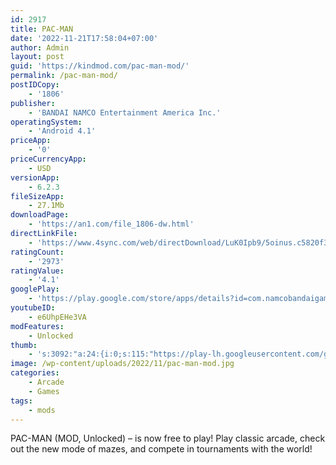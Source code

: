```yaml
---
id: 2917
title: PAC-MAN
date: '2022-11-21T17:58:04+07:00'
author: Admin
layout: post
guid: 'https://kindmod.com/pac-man-mod/'
permalink: /pac-man-mod/
postIDCopy:
    - '1806'
publisher:
    - 'BANDAI NAMCO Entertainment America Inc.'
operatingSystem:
    - 'Android 4.1'
priceApp:
    - '0'
priceCurrencyApp:
    - USD
versionApp:
    - 6.2.3
fileSizeApp:
    - 27.1Mb
downloadPage:
    - 'https://an1.com/file_1806-dw.html'
directLinkFile:
    - 'https://www.4sync.com/web/directDownload/LuK0Ipb9/5oinus.c5820f36f8be2796e7b6d49c2b36b608'
ratingCount:
    - '2973'
ratingValue:
    - '4.1'
googlePlay:
    - 'https://play.google.com/store/apps/details?id=com.namcobandaigames.pacmantournaments'
youtubeID:
    - e6UhpEHe3VA
modFeatures:
    - Unlocked
thumb:
    - 's:3092:"a:24:{i:0;s:115:"https://play-lh.googleusercontent.com/gjYfhHV8aWvmJ52VX-z5eaK5SnslG_vgatNIgw-t1DrWkd34bhIMZ8baxX1nm3onl98=w526-h296";i:1;s:116:"https://play-lh.googleusercontent.com/OJoBAkRusRnl47SCwCY6bLCNe3VEKIUQ60R1ncZz_Ka5M4vBvGKt0w7zgjRLPwBNHDW6=w526-h296";i:2;s:115:"https://play-lh.googleusercontent.com/Sy56e0tNX3rqSi9PFN2u8tj8Ssr0Y58SICfGnDLjW-J7294ZY1G6FPJvsFWXUQ-mBTM=w526-h296";i:3;s:116:"https://play-lh.googleusercontent.com/41j-erg3FAi5rEsMRVrGESe3gmRj0cSg2AOfG6QQ053dAH-8jrtzFs1sJPFSJJNKrkUH=w526-h296";i:4;s:115:"https://play-lh.googleusercontent.com/yzmp5JbpCUZ82GNnbaKb5QuKyr68z-dQqE1h13GmCFPiS2Oq4ztDPhY4QUrS61eP9do=w526-h296";i:5;s:115:"https://play-lh.googleusercontent.com/nJV_GbaqmeHM0nvQRqjsBBgQeMFEnrUQP-FUCZs0jRhZ1bWEZ7ldba9SyM3_eaAaIZw=w526-h296";i:6;s:116:"https://play-lh.googleusercontent.com/xrfLqFFW17bbXr2iPViISH-_0jziLtL7aaXl6WbAf_7gTQA9Ub-ZNrG7-OsL1dyGJgtY=w526-h296";i:7;s:114:"https://play-lh.googleusercontent.com/JxjXUVLlrpt94G6wu2XAf892q6Djz4n_Ow-wKqBY_xc2LPsYRzzbQ52Dl6rFc2Lf7g=w526-h296";i:8;s:116:"https://play-lh.googleusercontent.com/YRe2OHJRnP7zKRpHM_LbQOxxcMJODZ1p_ZS9EZQMdUaWA6ju38b4rlq92ZSSZhRKZQFd=w526-h296";i:9;s:116:"https://play-lh.googleusercontent.com/H2h9RCCqmLKhA2H7I8zvzI3B-ahpimZRb-V_0t699XmhscQSc3RLcShIO6QUs6ZlDdvp=w526-h296";i:10;s:114:"https://play-lh.googleusercontent.com/01gPVp4NbkPjfICr1rkZfkTDPBTpEdhBszmSgR_KIofMEt0Z3Iwcbic7vNd5aAkEAQ=w526-h296";i:11;s:115:"https://play-lh.googleusercontent.com/_1OP68NrYAWKuoXy-CsVcGBSz2KT4ztKF2jeGepgDK3ZYyaUeOFLUq7GHQLSk3gmMzw=w526-h296";i:12;s:116:"https://play-lh.googleusercontent.com/oFjYZ1uqkH2coeFb7TWsemsmwf4TftMz7SQx6w_EvUfLq5WB-zLr9Ntwyn_mjKBmavss=w526-h296";i:13;s:115:"https://play-lh.googleusercontent.com/DIDHQMgUeTPwIfCH-khEOf9mQIdxgkit_8z0o3LUcDbO4hFGcU1Anl6VJaFg663ot4U=w526-h296";i:14;s:114:"https://play-lh.googleusercontent.com/hnKswSFXcLh7td6lMKVLMMHTt3CHLQv95i1YKyfgYlBq5NDYhmRC55ZslDFNOh5CoQ=w526-h296";i:15;s:114:"https://play-lh.googleusercontent.com/ZFbX-DWtciq5VgL7N1crXGmJHOurYDKYlh75pCgeXqkyiwzqwD-BByVYXuc77x4cZA=w526-h296";i:16;s:115:"https://play-lh.googleusercontent.com/5qcUVZPUO4xdk6NmI_GVV7ord6gGXyjMfr9w4rhNBftZCLM9JVbXV3tebe-OXmMPWZw=w526-h296";i:17;s:114:"https://play-lh.googleusercontent.com/qdL_wONBrKOxD8kYgqZ1RMrYf9wKnukqyHLcixxgkBaaYbZn2QXgd3KT3rWwfZyqaw=w526-h296";i:18;s:114:"https://play-lh.googleusercontent.com/Ezk4nqVwHDzytriQcbhiFg2uqIa59eUVjOKVDos7NqIP1Bfnyr9iInjvvO8FBi9rvQ=w526-h296";i:19;s:115:"https://play-lh.googleusercontent.com/k6HvG_0fV9UBiwnaRTg98iD_oqcgySJZ6QkfuJsZPuMmM2ND-ZEevyTvKameB8XqX4U=w526-h296";i:20;s:115:"https://play-lh.googleusercontent.com/zbh2ToAwRNxPBDn-gSp9IpWDUq6qVnWTCYlGE42gfKtK6UxWlHsW411MyWKYxPCXC-0=w526-h296";i:21;s:114:"https://play-lh.googleusercontent.com/0x5s2hrXB6tApuz_NJgHAQZbGKK5vu8jeYmVx9IHho9pKF34CQGd2SDqRCntz_oTHA=w526-h296";i:22;s:116:"https://play-lh.googleusercontent.com/02C1evSKfs9Uc-d4ERyHbRtLTGvf3ma-Q5sYx9GoFI_qrKj7RyzapWDUFspMNbJethOx=w526-h296";i:23;s:114:"https://play-lh.googleusercontent.com/cPAjJ_mrhOZnnucZkqXQB8NE3fKaaTuguYR7VwzJPUBiNVp04AmOglbFv0qojTcGUQ=w526-h296";}";'
image: /wp-content/uploads/2022/11/pac-man-mod.jpg
categories:
    - Arcade
    - Games
tags:
    - mods
---
```


PAC-MAN (MOD, Unlocked) – is now free to play! Play classic arcade, check out the new mode of mazes, and compete in tournaments with the world!
